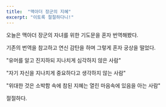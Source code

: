 ```yaml
---
title:  "맥아더 장군의 지혜"
excerpt: "이토록 절절하다니!"
---
```


오늘은 맥아더 장군의 자녀를 위한 기도문을 혼자 번역해봤다.
<p>기존의 번역을 참고하고 연신 감탄을 하며 그렇게 혼자 궁상을 떨었다.</p>
<p>"유머를 알고 진지하되 지나치게 심각하지 않은 사람"</p>
<p>"자기 자신을 지나치게 중요하다고 생각하지 않는 사람"</p>
<p>"위대한 것은 소박함 속에 참된 지혜는 열린 마음속에 있음을 아는 사람"</p>
<p>절절하다.</p>
